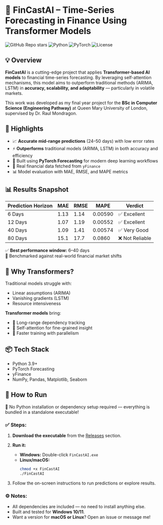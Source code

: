 # 🔮 FinCastAI – Time-Series Forecasting in Finance Using Transformer Models

![GitHub Repo stars](https://img.shields.io/github/stars/GitEiko/FinCastAI?style=social)
![Python](https://img.shields.io/badge/python-3.9+-blue.svg)
![PyTorch](https://img.shields.io/badge/PyTorch-🔥-red)
![License](https://img.shields.io/github/license/GitEiko/FinCastAI)

## 💡 Overview

**FinCastAI** is a cutting-edge project that applies **Transformer-based AI models** to financial time-series forecasting. By leveraging self-attention mechanisms, this model aims to outperform traditional methods (ARIMA, LSTM) in **accuracy, scalability, and adaptability** — particularly in volatile markets.

This work was developed as my final year project for the **BSc in Computer Science (Engineering Pathway)** at Queen Mary University of London, supervised by Dr. Raul Mondragon.

## 🚀 Highlights

- 📈 **Accurate mid-range predictions** (24–50 days) with low error rates
- ⚡ **Outperforms** traditional models (ARIMA, LSTM) in both accuracy and efficiency
- 🧠 Built using **PyTorch Forecasting** for modern deep learning workflows
- 💾 Real financial data fetched from `yFinance`
- 📊 Model evaluation with MAE, RMSE, and MAPE metrics

## 📊 Results Snapshot

| Prediction Horizon | MAE   | RMSE  | MAPE     | Verdict       |
|--------------------|-------|-------|----------|---------------|
| 6 Days             | 1.13  | 1.14  | 0.00590  | ✅ Excellent   |
| 12 Days            | 1.07  | 1.19  | 0.00552  | ✅ Excellent   |
| 40 Days            | 1.09  | 1.41  | 0.00574  | ✅ Very Good   |
| 80 Days            | 15.1  | 17.7  | 0.0860   | ❌ Not Reliable|

✅ **Best performance window:** 6–40 days  
🧪 Benchmarked against real-world financial market shifts

## 🧠 Why Transformers?

Traditional models struggle with:
- Linear assumptions (ARIMA)
- Vanishing gradients (LSTM)
- Resource intensiveness

**Transformer models** bring:
- 🔄 Long-range dependency tracking
- 🔎 Self-attention for fine-grained insight
- 🚀 Faster training with parallelism

## 📦 Tech Stack

- Python 3.9+
- PyTorch Forecasting
- yFinance
- NumPy, Pandas, Matplotlib, Seaborn

## 🔧 How to Run

🎉 No Python installation or dependency setup required — everything is bundled in a standalone executable!

### ✅ Steps:

1. **Download the executable** from the [Releases](https://github.com/yourusername/fincastai/releases) section.
2. **Run it:**
   - **Windows:** Double-click `FinCastAI.exe`
   - **Linux/macOS:**
     ```bash
     chmod +x FinCastAI
     ./FinCastAI
     ```

3. Follow the on-screen instructions to run predictions or explore results.

### ⚙️ Notes:
- All dependencies are included — no need to install anything else.
- Built and tested for **Windows 10/11**.
- Want a version for **macOS or Linux**? Open an issue or message me!
